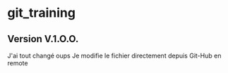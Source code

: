 # git_training
## Version V.1.O.O.
J'ai tout changé oups
Je modifie le fichier directement depuis Git-Hub en remote
